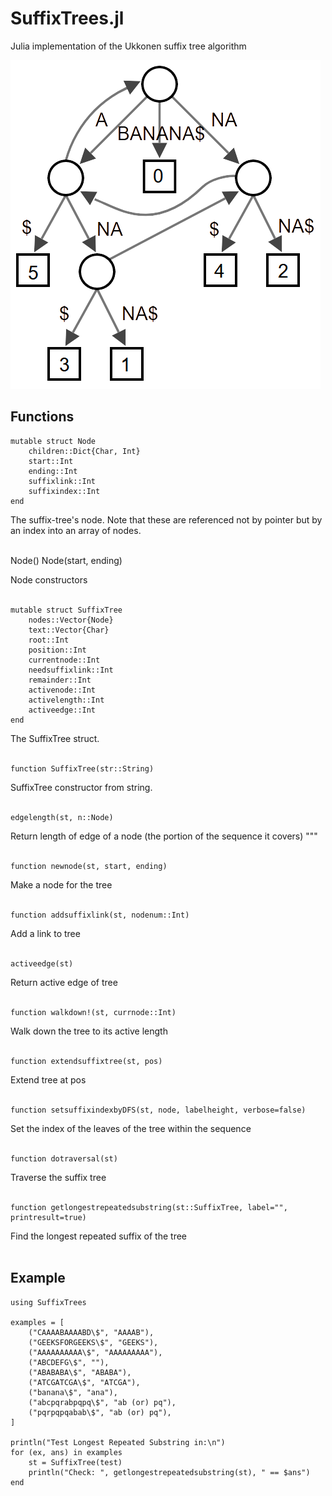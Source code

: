 # SuffixTrees.jl

Julia implementation of the Ukkonen suffix tree algorithm

<img src="https://github.com/wherrera10/SuffixTrees.jl/blob/master/docs/src/stree.png">

## Functions

	mutable struct Node
	    children::Dict{Char, Int}
	    start::Int
	    ending::Int
	    suffixlink::Int
	    suffixindex::Int
	end

The suffix-tree's node.
Note that these are referenced not by pointer but by an index into an array of nodes.
<br /><br />

   Node()
   Node(start, ending)
   
Node constructors
<br /><br />



	mutable struct SuffixTree
	    nodes::Vector{Node}
	    text::Vector{Char}
	    root::Int
	    position::Int
	    currentnode::Int
	    needsuffixlink::Int
	    remainder::Int
	    activenode::Int
	    activelength::Int
	    activeedge::Int
	end

The SuffixTree struct.
<br /><br />


    function SuffixTree(str::String)

SuffixTree constructor from string.
<br /><br />


    edgelength(st, n::Node)
    
Return length of edge of a node (the portion of the sequence it covers) """
<br /><br />


    function newnode(st, start, ending)
  
Make a node for the tree
<br /><br />


    function addsuffixlink(st, nodenum::Int)
    
Add a link to tree
<br /><br />


    activeedge(st)
    
Return active edge of tree
<br /><br />


    function walkdown!(st, currnode::Int)

Walk down the tree to its active length
<br /><br />

    
    function extendsuffixtree(st, pos)

Extend tree at pos
<br /><br />


    function setsuffixindexbyDFS(st, node, labelheight, verbose=false)

Set the index of the leaves of the tree within the sequence
<br /><br />


    function dotraversal(st)

Traverse the suffix tree
<br /><br />


    function getlongestrepeatedsubstring(st::SuffixTree, label="", printresult=true)

Find the longest repeated suffix of the tree
<br /><br />

## Example
  
	using SuffixTrees
	
	examples = [
	    ("CAAAABAAAABD\$", "AAAAB"),
	    ("GEEKSFORGEEKS\$", "GEEKS"),
	    ("AAAAAAAAAA\$", "AAAAAAAAA"),
	    ("ABCDEFG\$", ""),
	    ("ABABABA\$", "ABABA"),
	    ("ATCGATCGA\$", "ATCGA"),
	    ("banana\$", "ana"),
	    ("abcpqrabpqpq\$", "ab (or) pq"),
	    ("pqrpqpqabab\$", "ab (or) pq"),
	]
	
	println("Test Longest Repeated Substring in:\n")
	for (ex, ans) in examples
	    st = SuffixTree(test)
	    println("Check: ", getlongestrepeatedsubstring(st), " == $ans")
	end
	

